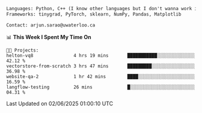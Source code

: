 ```txt
Languages: Python, C++ (I know other languages but I don't wanna work in em)
Frameworks: tinygrad, PyTorch, sklearn, NumPy, Pandas, Matplotlib

Contact: arjun.sarao@uwaterloo.ca
```

<!--START_SECTION:waka-->
📊 **This Week I Spent My Time On** 

```text
🐱‍💻 Projects: 
helton-vq8               4 hrs 19 mins       ███████████░░░░░░░░░░░░░░   42.12 % 
vectorstore-from-scratch 3 hrs 47 mins       █████████░░░░░░░░░░░░░░░░   36.98 % 
website-qa-2             1 hr 42 mins        ████░░░░░░░░░░░░░░░░░░░░░   16.59 % 
langflow-testing         26 mins             █░░░░░░░░░░░░░░░░░░░░░░░░   04.31 % 
```


 Last Updated on 02/06/2025 01:00:10 UTC
<!--END_SECTION:waka-->
